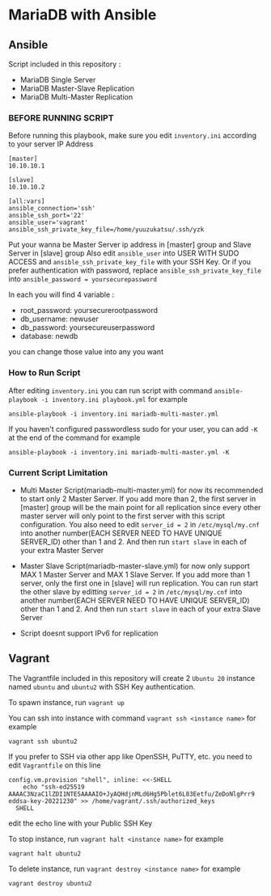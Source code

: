 # MariaDB with Ansible

## Ansible
Script included in this repository :
- MariaDB Single Server
- MariaDB Master-Slave Replication
- MariaDB Multi-Master Replication

### BEFORE RUNNING SCRIPT
Before running this playbook, make sure you edit `inventory.ini` according to your server IP Address
```
[master] 
10.10.10.1

[slave]
10.10.10.2

[all:vars]
ansible_connection='ssh'
ansible_ssh_port='22'
ansible_user='vagrant'
ansible_ssh_private_key_file=/home/yuuzukatsu/.ssh/yzk
```
Put your wanna be Master Server ip address in \[master\] group and Slave Server in \[slave\] group
Also edit `ansible_user` into USER WITH SUDO ACCESS and `ansible_ssh_private_key_file` with your SSH Key. Or if you prefer authentication with password, replace `ansible_ssh_private_key_file` into `ansible_password = yoursecurepassword`

In each you will find 4 variable :
- root_password: yoursecurerootpassword
- db_username: newuser
- db_password: yoursecureuserpassword
- database: newdb

you can change those value into any you want

### How to Run Script
After editing `inventory.ini` you can run script with command `ansible-playbook -i inventory.ini playbook.yml` for example
```
ansible-playbook -i inventory.ini mariadb-multi-master.yml
```

If you haven't configured passwordless sudo for your user, you can add `-K` at the end of the command for example 
```
ansible-playbook -i inventory.ini mariadb-multi-master.yml -K
```

### Current Script Limitation
- Multi Master Script(mariadb-multi-master.yml) for now its recommended to start only 2 Master Server. If you add more than 2, the first server in \[master\] group will be the main point for all replication since every other master server will only point to the first server with this script configuration. You also need to edit `server_id = 2` in `/etc/mysql/my.cnf` into another number(EACH SERVER NEED TO HAVE UNIQUE SERVER_ID) other than 1 and 2.  And then run `start slave` in each of your extra Master Server

- Master Slave Script(mariadb-master-slave.yml) for now only support MAX 1 Master Server and MAX 1 Slave Server. If you add more than 1 server, only the first one in \[slave\] will run replication. You can run start the other slave by editting `server_id = 2` in `/etc/mysql/my.cnf` into another number(EACH SERVER NEED TO HAVE UNIQUE SERVER_ID) other than 1 and 2. And then run `start slave` in each of your extra Slave Server

- Script doesnt support IPv6 for replication

## Vagrant
The Vagrantfile included in this repository will create 2 `Ubuntu 20` instance named `ubuntu` and `ubuntu2` with SSH Key authentication.

To spawn instance, run `vagrant up`

You can ssh into instance with command `vagrant ssh <instance name>` for example
```
vagrant ssh ubuntu2
```

If you prefer to SSH via other app like OpenSSH, PuTTY, etc. you need to edit `Vagrantfile` on this line
```
config.vm.provision "shell", inline: <<-SHELL
    echo "ssh-ed25519 AAAAC3NzaC1lZDI1NTE5AAAAIO+JyAQHdjnMLd6Hg5Pblet6L83Eetfu/ZeDoNlgPrr9 eddsa-key-20221230" >> /home/vagrant/.ssh/authorized_keys
  SHELL

```

edit the echo line with your Public SSH Key

To stop instance, run `vagrant halt <instance name>` for example
```
vagrant halt ubuntu2
```

To delete instance, run `vagrant destroy <instance name>` for example
```
vagrant destroy ubuntu2
```

<!-- 
# Requirements
- Ansible: automation for server configuration and installation of mariadb
- Vagrant: create local vm with ubuntu server 20.04
- MariaDB: setup mariadb cluster with ansible (master-master)

# This tasks should be finish in 24 hours
# You should present the result -->
